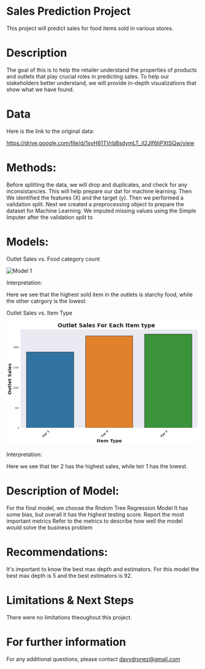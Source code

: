 # Sales Prediction Project

This project will predict sales for food items sold in various stores.

# Description

The goal of this is to help the retailer understand the properties of products and outlets that play crucial roles in predicting sales. To help our stakeholders better understand, we will provide in-depth visualizations that show what we have found.
# Data

Here is the link to the original data:

https://drive.google.com/file/d/1syH81TVrbBsdymLT_jl2JIf6IjPXtSQw/view

# Methods:

Before splitting the data, we will drop and duplicates, and check for any inconsistancies. 
This will help prepare our dat for machine learning.
Then We identified the features (X) and the target (y).
Then we performed a validation split.
Next we created a preprocessing object to prepare the dataset for Machine Learning.
We imputed missing values using the Simple Imputer after the validation split to 

# Models:

Outlet Sales vs. Food category count



![Model 1](https://user-images.githubusercontent.com/117705408/209273225-32b196b4-e6cb-4693-816e-91c8f409e969.png)

Interpretation:

Here we see that the highest sold item in the outlets is starchy food, while the other catrgory is the lowest.


Outlet Sales vs. Item Type

![Model 2](https://github.com/JoeBwonKenobi/My-Coding-Projects-Coding-Dojo-/blob/main/Images/New.png?raw=true)

Interpretation:

Here we see that tier 2 has the highest sales, while teir 1 has the lowest.

# Description of Model:

For the final model, we choose the Rndom Tree Regression Model
It has some bias, but overall it has the highest testing score.
Report the most important metrics
Refer to the metrics to describe how well the model would solve the business problem

# Recommendations:

It's important to know the best max depth and estimators.
For this model the best max depth is 5 and the best estimators is 92.

# Limitations & Next Steps
There were no limitations theoughout this project.

# For further information
For any additional questions, please contact davydronez@gmail.com
